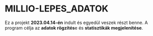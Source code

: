 # MILLIO-LEPES_ADATOK
Ez a projekt **2023.04.14-én** indult és egyedül veszek részt benne. A program célja az **adatok rögzítés**e és **statisztikák megjelenítése**.
